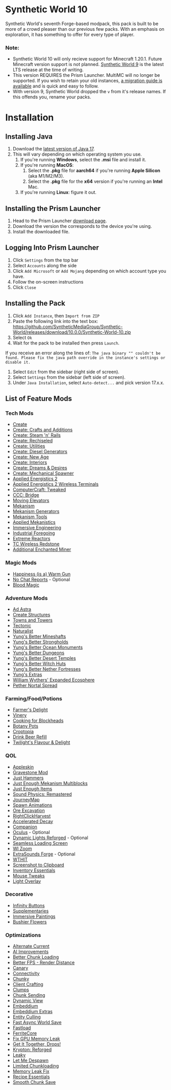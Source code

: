 # Synthetic World 10
Synthetic World's seventh Forge-based modpack, this pack is built to be more of a crowd pleaser than our previous few packs. With an emphasis on exploration, it has something to offer for every type of player.

### Note:
- Synthetic World 10 will only recieve support for Minecraft 1.20.1. Future Minecraft version support is not planned. [Synthetic World 9](https://github.com/SyntheticMediaGroup/Synthetic-World/tree/v9) is the latest LTS release at the time of writing.
- This version REQUIRES the Prism Launcher. MultiMC will no longer be supported. If you wish to retain your old instances, [a migration guide is available](https://prismlauncher.org/wiki/getting-started/migrating-multimc/) and is quick and easy to follow.
- With version 9, Synthetic World dropped the `v` from it's release names. If this offends you, rename your packs.
# Installation
## Installing Java
1. Download the [latest version of Java 17](https://adoptium.net/temurin/releases/?package=jdk&version=17).
2. This will vary depending on which operating system you use.
   1. If you're running **Windows**, select the **.msi** file and install it.
   2. If you're running **MacOS**:
      1. Select the **.pkg** file for **aarch64** if you're running **Apple Silicon** (aka M1/M2/M3).
      2. Select the **.pkg** file for the **x64** version if you're running an **Intel** Mac.
   3. If you're running **Linux**: figure it out.

## Installing the Prism Launcher
1. Head to the Prism Launcher [download page](https://prismlauncher.org/download?from=button).
2. Download the version the corresponds to the device you're using.
3. Install the downloaded file.
## Logging Into Prism Launcher
1. Click `Settings` from the top bar
2. Select `Accounts` along the side
3. Click `Add Microsoft` or `Add Mojang` depending on which account type you have.
4. Follow the on-screen instructions
5. Click `Close`
## Installing the Pack
1. Click `Add Instance`, then `Import from ZIP`
2. Paste the following link into the text box: https://github.com/SyntheticMediaGroup/Synthetic-World/releases/download/10.0.0/Synthetic-World-10.zip
3. Select `Ok`
4. Wait for the pack to be installed then press `Launch`.

If you receive an error along the lines of:
`The java binary "" couldn't be found. Please fix the java path override in the instance's settings or disable it.`

1. Select `Edit` from the sidebar (right side of screen).
2. Select `Settings` from the sidebar (left side of screen).
3. Under `Java Installation`, select `Auto-detect...` and pick version 17.x.x.
## List of Feature Mods

### Tech Mods
* [Create](https://modrinth.com/mod/create-fabric-sodium-fix)
* [Create: Crafts and Additions](https://modrinth.com/mod/createaddition)
* [Create: Steam 'n' Rails](https://modrinth.com/mod/create-steam-n-rails)
* [Create: Rechiseled](https://modrinth.com/mod/rechiseled-create)
* [Create: Utilities](https://modrinth.com/mod/create-utilities)
* [Create: Diesel Generators](https://modrinth.com/mod/create-diesel-generators)
* [Create: New Age](https://modrinth.com/mod/create-new-age)
* [Create: Interiors](https://modrinth.com/mod/interiors)
* [Create: Dreams & Desires](https://modrinth.com/mod/create-dreams-and-desires)
* [Create: Mechanical Spawner](https://modrinth.com/mod/create-mechanical-spawner)
* [Applied Energistics 2](https://modrinth.com/mod/ae2)
* [Applied Energistics 2 Wireless Terminals](https://modrinth.com/mod/applied-energistics-2-wireless-terminals)
* [ComputerCraft: Tweaked](https://modrinth.com/mod/cc-tweaked)
* [CCC: Bridge](https://modrinth.com/mod/cccbridge)
* [Moving Elevators](https://www.curseforge.com/minecraft/mc-mods/moving-elevators)
* [Mekanism](https://modrinth.com/mod/mekanism)
* [Mekanism Generators](https://modrinth.com/mod/mekanism-generators)
* [Mekanism Tools](https://modrinth.com/mod/mekanism-tools)
* [Applied Mekanistics](https://modrinth.com/mod/applied-mekanistics)
* [Immersive Engineering](https://modrinth.com/mod/immersiveengineering)
* [Industrial Foregoing](https://modrinth.com/mod/industrial-foregoing)
* [Extreme Reactors](https://modrinth.com/mod/extreme-reactors)
* [TC Wireless Redstone](https://modrinth.com/mod/tc-wireless-redstone)
* [Additional Enchanted Miner](https://modrinth.com/mod/additional-enchanted-miner)
### Magic Mods
- [Happiness (is a) Warm Gun](https://modrinth.com/mod/happiness-is-a-warm-gun)
- [No Chat Reports](https://modrinth.com/mod/no-chat-reports) - Optional
- [Blood Magic](https://modrinth.com/mod/blood-magic)

### Adventure Mods
* [Ad Astra](https://modrinth.com/mod/ad-astra)
* [Create Structures](https://modrinth.com/datapack/create-structures)
* [Towns and Towers](https://modrinth.com/mod/towns-and-towers)
* [Tectonic](https://modrinth.com/datapack/tectonic/gallery)
* [Naturalist](https://modrinth.com/mod/naturalist)
* [Yung's Better Mineshafts](https://modrinth.com/mod/yungs-better-mineshafts)
* [Yung's Better Strongholds](https://modrinth.com/mod/yungs-better-strongholds)
* [Yung's Better Ocean Monuments](https://modrinth.com/mod/yungs-better-ocean-monuments)
* [Yung's Better Dungeons](https://modrinth.com/mod/yungs-better-dungeons)
* [Yung's Better Desert Temples](https://modrinth.com/mod/yungs-better-desert-temples)
* [Yung's Better Witch Huts](https://modrinth.com/mod/yungs-better-witch-huts)
* [Yung's Better Nether Fortresses](https://modrinth.com/mod/yungs-better-nether-fortresses)
* [Yung's Extras](https://modrinth.com/mod/yungs-extras)
* [William Wythers' Expanded Ecosphere](https://modrinth.com/mod/expanded-ecosphere/gallery)
* [Pether Nortal Spread](https://modrinth.com/mod/nether-portal-spread)
### Farming/Food/Potions
* [Farmer's Delight](https://modrinth.com/mod/farmers-delight/gallery)
* [Vinery](https://modrinth.com/mod/vinery)
* [Cooking for Blockheads](https://modrinth.com/mod/cooking-for-blockheads)
* [Botany Pots](https://www.curseforge.com/minecraft/mc-mods/botany-pots)
* [Croptopia](https://www.curseforge.com/minecraft/mc-mods/croptopia)
* [Drink Beer Refill](https://modrinth.com/mod/drink-beer-refill)
* [Twilight's Flavour & Delight](https://modrinth.com/mod/twilight-delight)

### QOL
- [Appleskin](https://modrinth.com/mod/appleskin)
- [Gravestone Mod](https://modrinth.com/mod/gravestone-mod)
- [Just Hammers](https://modrinth.com/mod/just-hammers)
- [Just Enough Mekanism Multiblocks](https://modrinth.com/mod/just-enough-mekanism-multiblocks/gallery)
- [Just Enough Items](https://modrinth.com/mod/jei)
- [Sound Physics: Remastered](https://modrinth.com/mod/sound-physics-remastered)
- [JourneyMap](https://modrinth.com/mod/journeymap)
- [Spawn Animations](https://modrinth.com/datapack/spawn-animations/gallery)
- [Ore Excavation](https://www.curseforge.com/minecraft/mc-mods/ore-excavation)
- [RightClickHarvest](https://modrinth.com/mod/rightclickharvest)
- [Accelerated Decay](https://modrinth.com/mod/accelerated-decay)
- [Companion](https://modrinth.com/mod/companion)
- [Oculus](https://www.curseforge.com/minecraft/mc-mods/oculus) - Optional
- [Dynamic Lights Reforged](https://www.curseforge.com/minecraft/mc-mods/dynamiclights-reforged) - Optional
- [Seamless Loading Screen](https://www.curseforge.com/minecraft/mc-mods/seamless-loading-screen) 
- [WI Zoom](https://modrinth.com/mod/wi-zoom)
- [ExtraSounds Forge](https://modrinth.com/mod/extrasoundsforge) - Optional
- [WTHIT](https://modrinth.com/mod/wthit)
- [Screenshot to Clipboard](https://modrinth.com/mod/screenshot-to-clipboard)
- [Inventory Essentials](https://www.curseforge.com/minecraft/mc-mods/inventory-essentials)
- [Mouse Tweaks](https://modrinth.com/mod/mouse-tweaks)
- [Light Overlay](https://www.curseforge.com/minecraft/mc-mods/light-overlay)

### Decorative
- [Infinity Buttons](https://modrinth.com/mod/infinitybuttons/gallery)
- [Supplementaries](https://modrinth.com/mod/supplementaries/gallery)
- [Immersive Paintings](https://modrinth.com/mod/immersive-paintings)
- [Bushier Flowers](https://modrinth.com/mod/bushier-flowers)

### Optimizations
- [Alternate Current](https://modrinth.com/mod/alternate-current)
- [AI Improvements](https://www.curseforge.com/minecraft/mc-mods/ai-improvements)
- [Better Chunk Loading](https://www.curseforge.com/minecraft/mc-mods/better-chunk-loading-forge-fabric)
- [Better FPS - Render Distance](https://www.curseforge.com/minecraft/mc-mods/better-fps-render-distance)
- [Canary](https://modrinth.com/mod/canary)
- [Connectivity](https://www.curseforge.com/minecraft/mc-mods/connectivity)
- [Chunky](https://modrinth.com/plugin/chunky)
- [Client Crafting](https://www.curseforge.com/minecraft/mc-mods/client-crafting)
- [Clumps](https://www.curseforge.com/minecraft/mc-mods/clumps)
- [Chunk Sending](https://www.curseforge.com/minecraft/mc-mods/chunk-sending-forge-fabric)
- [Dynamic View](https://www.curseforge.com/minecraft/mc-mods/dynamic-view)
- [Embeddium](https://www.curseforge.com/minecraft/mc-mods/embeddium)
- [Embeddium Extras](https://www.curseforge.com/minecraft/mc-mods/magnesium-extras)
- [Entity Culling](https://modrinth.com/mod/entityculling)
- [Fast Async World Save](https://www.curseforge.com/minecraft/mc-mods/fast-async-world-save-forge-fabric)
- [Fastload](https://modrinth.com/mod/fastload)
- [FerriteCore](https://modrinth.com/mod/ferrite-core)
- [Fix GPU Memory Leak](https://www.curseforge.com/minecraft/mc-mods/fix-gpu-memory-leak)
- [Get It Together, Drops!](https://modrinth.com/mod/get-it-together-drops)
- [Krypton: Reforged](https://www.curseforge.com/minecraft/mc-mods/krypton-reforged)
- [Leaky](https://www.curseforge.com/minecraft/mc-mods/leaky)
- [Let Me Despawn](https://modrinth.com/plugin/lmd)
- [Limited Chunkloading](https://www.curseforge.com/minecraft/mc-mods/limited-chunkloading)
- [Memory Leak Fix](https://modrinth.com/mod/memoryleakfix)
- [Recipe Essentials](https://www.curseforge.com/minecraft/mc-mods/recipe-essentials-forge-fabric)
- [Smooth Chunk Save](https://www.curseforge.com/minecraft/mc-mods/smooth-chunk-save)

